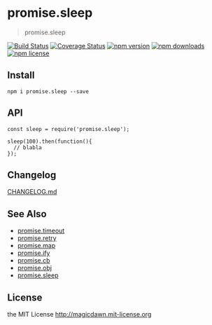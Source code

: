 # promise.sleep
> promise.sleep

[![Build Status](https://img.shields.io/travis/magicdawn/promise.sleep.svg?style=flat-square)](https://travis-ci.org/magicdawn/promise.sleep)
[![Coverage Status](https://img.shields.io/coveralls/magicdawn/promise.sleep.svg?style=flat-square)](https://coveralls.io/github/magicdawn/promise.sleep?branch=master)
[![npm version](https://img.shields.io/npm/v/promise.sleep.svg?style=flat-square)](https://www.npmjs.com/package/promise.sleep)
[![npm downloads](https://img.shields.io/npm/dm/promise.sleep.svg?style=flat-square)](https://www.npmjs.com/package/promise.sleep)
[![npm license](https://img.shields.io/npm/l/promise.sleep.svg?style=flat-square)](http://magicdawn.mit-license.org)

## Install
```
npm i promise.sleep --save
```

## API
```
const sleep = require('promise.sleep');

sleep(100).then(function(){
  // blabla
});
```

## Changelog
[CHANGELOG.md](CHANGELOG.md)

## See Also

- [promise.timeout](https://github.com/magicdawn/promise.timeout)
- [promise.retry](https://github.com/magicdawn/promise.retry)
- [promise.map](https://github.com/magicdawn/promise.map)
- [promise.ify](https://github.com/magicdawn/promise.ify)
- [promise.cb](https://github.com/magicdawn/promise.cb)
- [promise.obj](https://github.com/magicdawn/promise.obj)
- [promise.sleep](https://github.com/magicdawn/promise.sleep)

## License
the MIT License http://magicdawn.mit-license.org